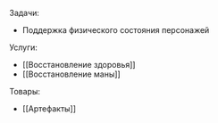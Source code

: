 Задачи:
- Поддержка физического состояния персонажей 

Услуги:
- [[Восстановление здоровья]] 
- [[Восстановление маны]]

Товары:
- [[Артефакты]]